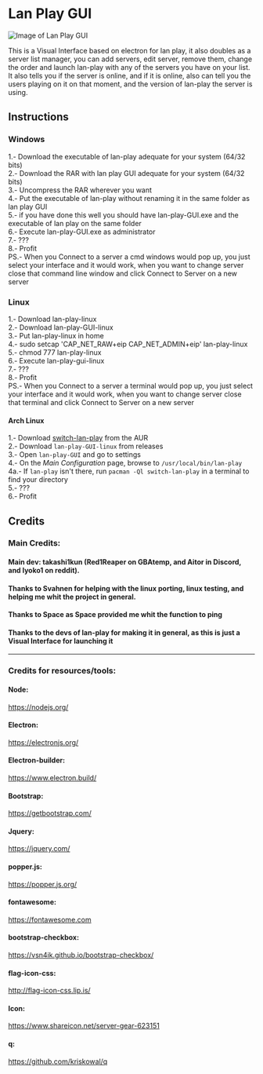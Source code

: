 
# Lan Play GUI
![Image of Lan Play GUI](https://github.com/takashi1kun/lan-play-GUI/raw/master/titleImage.png)  
  
This is a Visual Interface based on electron for lan play, it also doubles as a server list manager, you can add servers, edit server, remove them, change the order and launch lan-play with any of the servers you have on your list.  
It also tells you if the server is online, and if it is online, also can tell you the users playing on it on that moment, and the version of lan-play the server is using.
## Instructions
### Windows  
1.- Download the executable of lan-play adequate for your system (64/32 bits)  
2.- Download the RAR with lan play GUI adequate for your system (64/32 bits)  
3.- Uncompress the RAR wherever you want  
4.- Put the executable of lan-play without renaming it in the same folder as lan play GUI  
5.- if you have done this well you should have lan-play-GUI.exe and the executable of lan play on the same folder  
6.- Execute lan-play-GUI.exe as administrator  
7.- ???  
8.- Profit  
PS.- When you Connect to a server a cmd windows would pop up, you just select your interface and it would work, when you want to change server close that command line window and click Connect to Server on a new server
### Linux
1.- Download lan-play-linux  
2.- Download lan-play-GUI-linux  
3.- Put lan-play-linux in home  
4.- sudo setcap 'CAP_NET_RAW+eip CAP_NET_ADMIN+eip' lan-play-linux  
5.- chmod 777 lan-play-linux  
6.- Execute lan-play-gui-linux  
7.- ???  
8.- Profit  
PS.- When you Connect to a server a terminal would pop up, you just select your interface and it would work, when you want to change server close that terminal and click Connect to Server on a new server

#### Arch Linux  
1.- Download [switch-lan-play](https://aur.archlinux.org/packages/switch-lan-play/) from the AUR  
2.- Download ```lan-play-GUI-linux``` from releases  
3.- Open ```lan-play-GUI``` and go to settings  
4.- On the _Main Configuration_ page, browse to ```/usr/local/bin/lan-play```  
4a.- If ```lan-play``` isn't there, run ```pacman -Ql switch-lan-play``` in a terminal to find your directory  
5.- ???  
6.- Profit  
  
## Credits

### Main Credits:

#### Main dev: takashi1kun (Red1Reaper on GBAtemp, and Aitor in Discord, and lyoko1 on reddit).
#### Thanks to Svahnen for helping with the linux porting, linux testing, and helping me whit the project in general.
#### Thanks to Space as Space provided me whit the function to ping
#### Thanks to the devs of lan-play for making it in general, as this is just a Visual Interface for launching it
____________
### Credits for resources/tools:
#### Node:
https://nodejs.org/

#### Electron:
https://electronjs.org/

#### Electron-builder:
https://www.electron.build/

#### Bootstrap:
https://getbootstrap.com/

#### Jquery:
https://jquery.com/

#### popper.js:
https://popper.js.org/

#### fontawesome:
https://fontawesome.com

#### bootstrap-checkbox:
https://vsn4ik.github.io/bootstrap-checkbox/

#### flag-icon-css:
http://flag-icon-css.lip.is/

#### Icon:
https://www.shareicon.net/server-gear-623151

#### q:  
https://github.com/kriskowal/q
